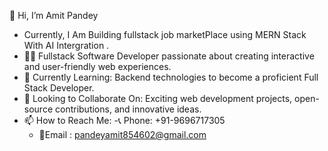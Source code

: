  

  👋 Hi, I’m Amit Pandey  
  - Currently, I Am Building fullstack job marketPlace using MERN Stack With AI Intergration .
- 👨‍💻 Fullstack Software Developer passionate about creating interactive and user-friendly web experiences.  
- 🌱 Currently Learning: Backend technologies to become a proficient Full Stack Developer.  
- 🤝 Looking to Collaborate On: Exciting web development projects, open-source contributions, and innovative ideas.  
- 📫 How to Reach Me:
   -📞 Phone: +91-9696717305
   - 📧Email : pandeyamit854602@gmail.com 
 


